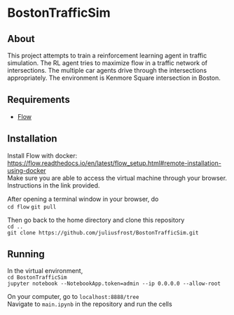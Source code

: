# BostonTrafficSim

## About
This project attempts to train a reinforcement learning agent in traffic simulation. The RL agent tries to maximize flow in a traffic network of intersections. The multiple car agents drive through the intersections appropriately. The environment is Kenmore Square intersection in Boston.

## Requirements
- [Flow](https://github.com/flow-project/flow)

## Installation
Install Flow with docker:
https://flow.readthedocs.io/en/latest/flow_setup.html#remote-installation-using-docker  
Make sure you are able to access the virtual machine through your browser. Instructions in the link provided.

After opening a terminal window in your browser, do  
`cd flow`
`git pull`  

Then go back to the home directory and clone this repository  
`cd ..`  
`git clone https://github.com/juliusfrost/BostonTrafficSim.git`

## Running

In the virtual environment,  
`cd BostonTrafficSim`  
`jupyter notebook --NotebookApp.token=admin --ip 0.0.0.0 --allow-root`

On your computer, go to `localhost:8888/tree`  
Navigate to `main.ipynb` in the repository and run the cells 



